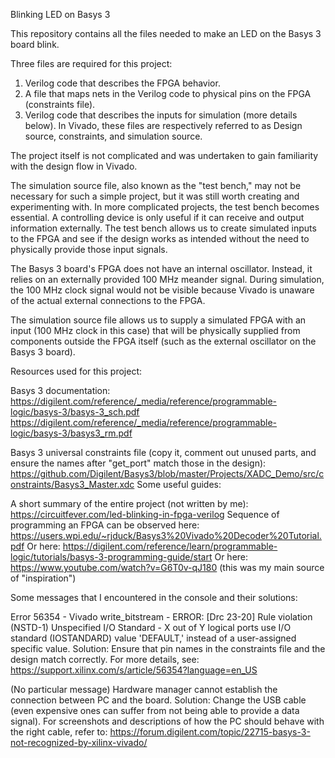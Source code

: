 Blinking LED on Basys 3

This repository contains all the files needed to make an LED on the Basys 3 board blink.

Three files are required for this project:

1) Verilog code that describes the FPGA behavior.
2) A file that maps nets in the Verilog code to physical pins on the FPGA (constraints file).
3) Verilog code that describes the inputs for simulation (more details below).
In Vivado, these files are respectively referred to as Design source, constraints, and simulation source.

The project itself is not complicated and was undertaken to gain familiarity with the design flow in Vivado.

The simulation source file, also known as the "test bench," may not be necessary for such a simple project, but it was still worth creating and experimenting with. In more complicated projects, the test bench becomes essential. A controlling device is only useful if it can receive and output information externally. The test bench allows us to create simulated inputs to the FPGA and see if the design works as intended without the need to physically provide those input signals.

The Basys 3 board's FPGA does not have an internal oscillator. Instead, it relies on an externally provided 100 MHz meander signal. During simulation, the 100 MHz clock signal would not be visible because Vivado is unaware of the actual external connections to the FPGA.

The simulation source file allows us to supply a simulated FPGA with an input (100 MHz clock in this case) that will be physically supplied from components outside the FPGA itself (such as the external oscillator on the Basys 3 board).

Resources used for this project:

Basys 3 documentation:
https://digilent.com/reference/_media/reference/programmable-logic/basys-3/basys-3_sch.pdf
https://digilent.com/reference/_media/reference/programmable-logic/basys-3/basys3_rm.pdf

Basys 3 universal constraints file (copy it, comment out unused parts, and ensure the names after "get_port" match those in the design):
https://github.com/Digilent/Basys3/blob/master/Projects/XADC_Demo/src/constraints/Basys3_Master.xdc
Some useful guides:

A short summary of the entire project (not written by me): https://circuitfever.com/led-blinking-in-fpga-verilog
Sequence of programming an FPGA can be observed here: https://users.wpi.edu/~rjduck/Basys3%20Vivado%20Decoder%20Tutorial.pdf
Or here: https://digilent.com/reference/learn/programmable-logic/tutorials/basys-3-programming-guide/start
Or here: https://www.youtube.com/watch?v=G6T0v-qJ180 (this was my main source of "inspiration")

Some messages that I encountered in the console and their solutions:

Error 56354 - Vivado write_bitstream - ERROR: [Drc 23-20] Rule violation (NSTD-1) Unspecified I/O Standard - X out of Y logical ports use I/O standard (IOSTANDARD) value 'DEFAULT,' instead of a user-assigned specific value. Solution: Ensure that pin names in the constraints file and the design match correctly. For more details, see: https://support.xilinx.com/s/article/56354?language=en_US

(No particular message) Hardware manager cannot establish the connection between PC and the board. Solution: Change the USB cable (even expensive ones can suffer from not being able to provide a data signal). For screenshots and descriptions of how the PC should behave with the right cable, refer to: https://forum.digilent.com/topic/22715-basys-3-not-recognized-by-xilinx-vivado/
